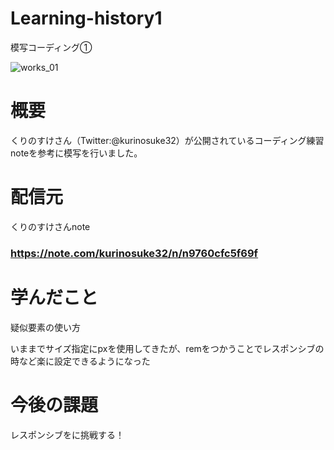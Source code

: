 # Learning-history1
模写コーディング①

![works_01](https://user-images.githubusercontent.com/64426498/88477068-f8c5ec80-cf77-11ea-82d3-38c51d522707.png)

# 概要
くりのすけさん（Twitter:@kurinosuke32）が公開されているコーディング練習noteを参考に模写を行いました。

# 配信元
くりのすけさんnote
### **https://note.com/kurinosuke32/n/n9760cfc5f69f** 

# 学んだこと
疑似要素の使い方　　

いままでサイズ指定にpxを使用してきたが、remをつかうことでレスポンシブの時など楽に設定できるようになった


# 今後の課題
レスポンシブをに挑戦する！

